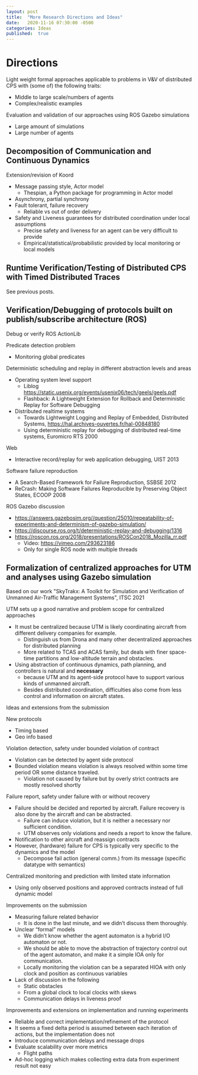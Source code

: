 ```yaml
---
layout: post
title:  "More Research Directions and Ideas"
date:   2020-11-16 07:30:00 -0500
categories: Ideas
published:  true
---
```


# Directions

Light weight formal approaches applicable to problems in V&V of distributed CPS with (some of) the following traits:

+ Middle to large scale/numbers of agents
+ Complex/realistic examples

Evaluation and validation of our approaches using ROS Gazebo simulations

+ Large amount of simulations
+ Large number of agents


## Decomposition of Communication and Continuous Dynamics

Extension/revision of Koord

+ Message passing style, Actor model
  - Thespian, a Python package for programming in Actor model
+ Asynchrony, partial synchrony
+ Fault tolerant, failure recovery
  - Reliable vs out of order delivery
+ Safety and Liveness guarantees for distributed coordination under local assumptions
  - Precise safety and liveness for an agent can be very difficult to provide
  - Empirical/statistical/probabilistic provided by local monitoring or local models


## Runtime Verification/Testing of Distributed CPS with Timed Distributed Traces

See previous posts.


## Verification/Debugging of protocols built on publish/subscribe architecture (ROS)

Debug or verify ROS ActionLib

Predicate detection problem
+ Monitoring global predicates

Deterministic scheduling and replay in different abstraction levels and areas
+ Operating system level support
  - Liblog https://static.usenix.org/events/usenix06/tech/geels/geels.pdf
  - Flashback: A Lightweight Extension for Rollback and Deterministic Replay for Software Debugging
+ Distributed realtime systems
  - Towards Lightweight Logging and Replay of Embedded, Distributed Systems, https://hal.archives-ouvertes.fr/hal-00848180
  - Using deterministic replay for debugging of distributed real-time systems, Euromicro RTS 2000

Web
+ Interactive record/replay for web application debugging, UIST 2013

Software failure reproduction
+ A Search-Based Framework for Failure Reproduction, SSBSE 2012
+ ReCrash: Making Software Failures Reproducible by Preserving Object States, ECOOP 2008

ROS Gazebo discussion
+ https://answers.gazebosim.org//question/25010/repeatability-of-experiments-and-determinism-of-gazebo-simulation/
+ https://discourse.ros.org/t/deterministic-replay-and-debugging/1316
+ https://roscon.ros.org/2018/presentations/ROSCon2018_Mozilla_rr.pdf
  - Video: https://vimeo.com/293623186
  - Only for single ROS node with multiple threads


## Formalization of centralized approaches for UTM and analyses using Gazebo simulation

Based on our work "SkyTrakx: A Toolkit for Simulation and Verification of Unmanned Air-Traffic Management Systems", ITSC 2021

UTM sets up a good narrative and problem scope for centralized approaches
+ It must be centralized because UTM is likely coordinating aircraft from different delivery companies for example.
  - Distinguish us from Drona and many other decentralized approaches for distributed planning
  - More related to TCAS and ACAS family, but deals with finer space-time partitions and low-altitude terrain and obstacles.
+ Using abstraction of continuous dynamics, path planning, and controllers is natural and **necessary**
  - because UTM and its agent-side protocol have to support various kinds of unmanned aircraft.
  - Besides distributed coordination, difficulties also come from less control and information on aircraft states.

Ideas and extensions from the submission

New protocols
+ Timing based
+ Geo info based

Violation detection, safety under bounded violation of contract
+ Violation can be detected by agent side protocol
+ Bounded violation means violation is always resolved within some time period OR some distance traveled.
  - Violation not caused by failure but by overly strict contracts are mostly resolved shortly

Failure report, safety under failure with or without recovery
+ Failure should be decided and reported by aircraft. Failure recovery is also done by the aircraft and can be abstracted.
  - Failure can induce violation, but it is neither a necessary nor sufficient condition.
  - UTM observes only violations and needs a report to know the failure.
+ Notification to other aircraft and reassign contracts
+ However, (hardware) failure for CPS is typically very specific to the dynamics and the model
  - Decompose fail action (general comm.) from its message (specific datatype with semantics)

Centralized monitoring and prediction with limited state information
+ Using only observed positions and approved contracts instead of full dynamic model

Improvements on the submission
+ Measuring failure related behavior
  - It is done in the last minute, and we didn’t discuss them thoroughly.
+ Unclear “formal” models
  - We didn’t know whether the agent automaton is a hybrid I/O automaton or not.
  - We should be able to move the abstraction of trajectory control out of the agent automaton, and make it a simple IOA only for communication.
  - Locally monitoring the violation can be a separated HIOA with only clock and position as continuous variables
+ Lack of discussion in the following
  - Static obstacles
  - From a global clock to local clocks with skews
  - Communication delays in liveness proof

Improvements and extensions on implementation and running experiments
+ Reliable and correct implementation/refinement of the protocol
+ It seems a fixed delta period is assumed between each iteration of actions, but the implementation does not
+ Introduce communication delays and message drops
+ Evaluate scalability over more metrics
  - Flight paths
+ Ad-hoc logging which makes collecting extra data from experiment result not easy